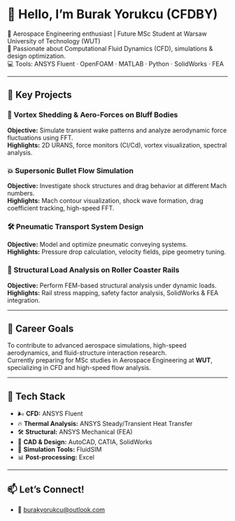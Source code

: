 # 👋 Hello, I’m Burak Yorukcu (CFDBY)

🚀 Aerospace Engineering enthusiast | Future MSc Student at Warsaw University of Technology (WUT)  
🧪 Passionate about Computational Fluid Dynamics (CFD), simulations & design optimization.  
💻 Tools: ANSYS Fluent · OpenFOAM · MATLAB · Python · SolidWorks · FEA  

---

## 🔬 Key Projects

### 🔄 Vortex Shedding & Aero-Forces on Bluff Bodies  
**Objective:** Simulate transient wake patterns and analyze aerodynamic force fluctuations using FFT.  
**Highlights:** 2D URANS, force monitors (Cl/Cd), vortex visualization, spectral analysis.

### 💥 Supersonic Bullet Flow Simulation  
**Objective:** Investigate shock structures and drag behavior at different Mach numbers.  
**Highlights:** Mach contour visualization, shock wave formation, drag coefficient tracking, high-speed FFT.

### 🛠 Pneumatic Transport System Design  
**Objective:** Model and optimize pneumatic conveying systems.  
**Highlights:** Pressure drop calculation, velocity fields, pipe geometry tuning.

### 🎢 Structural Load Analysis on Roller Coaster Rails  
**Objective:** Perform FEM-based structural analysis under dynamic loads.  
**Highlights:** Rail stress mapping, safety factor analysis, SolidWorks & FEA integration.

---

## 🎯 Career Goals
To contribute to advanced aerospace simulations, high-speed aerodynamics, and fluid-structure interaction research.  
Currently preparing for MSc studies in Aerospace Engineering at **WUT**, specializing in CFD and high-speed flow analysis.

---

## 🧰 Tech Stack
- 🌬 **CFD:** ANSYS Fluent  
- 🔥 **Thermal Analysis:** ANSYS Steady/Transient Heat Transfer  
- 🛠 **Structural:** ANSYS Mechanical (FEA)  
- 🧩 **CAD & Design:** AutoCAD, CATIA, SolidWorks  
- 🔄 **Simulation Tools:** FluidSIM  
- 📊 **Post-processing:** Excel  

---

## 📫 Let’s Connect!
- 📧 burakyorukcu@outlook.com
